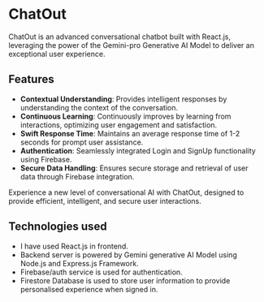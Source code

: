 # ChatOut

ChatOut is an advanced conversational chatbot built with React.js, leveraging the power of the Gemini-pro Generative AI Model to deliver an exceptional user experience.

## Features

- **Contextual Understanding**: Provides intelligent responses by understanding the context of the conversation.
- **Continuous Learning**: Continuously improves by learning from interactions, optimizing user engagement and satisfaction.
- **Swift Response Time**: Maintains an average response time of 1-2 seconds for prompt user assistance.
- **Authentication**: Seamlessly integrated Login and SignUp functionality using Firebase.
- **Secure Data Handling**: Ensures secure storage and retrieval of user data through Firebase integration.

Experience a new level of conversational AI with ChatOut, designed to provide efficient, intelligent, and secure user interactions.

## Technologies used

- I have used React.js in frontend.
- Backend server is powered by Gemini generative AI Model using Node.js and Express.js Framework.
- Firebase/auth service is used for authentication.
- Firestore Database is used to store user information to provide personalised experience when signed in.  
